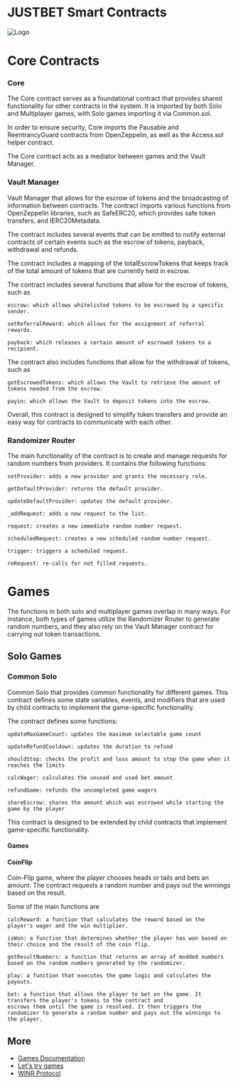
# JUSTBET Smart Contracts




![Logo](https://www.gitbook.com/cdn-cgi/image/width=40,dpr=2,height=40,fit=contain,format=auto/https%3A%2F%2F4219139108-files.gitbook.io%2F~%2Ffiles%2Fv0%2Fb%2Fgitbook-x-prod.appspot.com%2Fo%2Fspaces%252FI2YAbOppW8IDGc3JCLjA%252Ficon%252F5W3X7fZ7VRgo4LaNcKCt%252Faa.jpg%3Falt%3Dmedia%26token%3D0ebba770-a2f2-4475-9c08-a8287da51351)

# Core Contracts

### Core
The Core contract serves as a foundational contract that provides shared functionality for other contracts in the system. It is imported by both Solo and Multiplayer games, with Solo games importing it via Common.sol.

In order to ensure security, Core imports the Pausable and ReentrancyGuard contracts from OpenZeppelin, as well as the Access.sol helper contract.

The Core contract acts as a mediator between games and the Vault Manager.

### Vault Manager
Vault Manager that allows for the escrow of tokens and the broadcasting of information between contracts. The contract imports various functions from OpenZeppelin libraries, such as SafeERC20, which provides safe token transfers, and IERC20Metadata.

The contract includes several events that can be emitted to notify external contracts of certain events such as the escrow of tokens, payback, withdrawal and refunds.

The contract includes a mapping of the totalEscrowTokens that keeps track of the total amount of tokens that are currently held in escrow.

The contract includes several functions that allow for the escrow of tokens, such as

    escrow: which allows whitelisted tokens to be escrowed by a specific sender.

    setReferralReward: which allows for the assignment of referral rewards.

    payback: which releases a certain amount of escrowed tokens to a recipient.

The contract also includes functions that allow for the withdrawal of tokens, such as 

    getEscrowedTokens: which allows the Vault to retrieve the amount of tokens needed from the escrow.

    payin: which allows the Vault to deposit tokens into the escrow.

Overall, this contract is designed to simplify token transfers and provide an easy way for contracts to communicate with each other.

### Randomizer Router

The main functionality of the contract is to create and manage requests for random numbers from providers. It contains the following functions:

    setProvider: adds a new provider and grants the necessary role.

    getDefaultProvider: returns the default provider.

    updateDefaultProvider: updates the default provider.

    _addRequest: adds a new request to the list.

    request: creates a new immediate random number request.

    scheduledRequest: creates a new scheduled random number request.

    trigger: triggers a scheduled request.

    reRequest: re-calls for not filled requests.

# Games

The functions in both solo and multiplayer games overlap in many ways. For instance, both types of games utilize the Randomizer Router to generate random numbers, and they also rely on the Vault Manager contract for carrying out token transactions.


## Solo Games

### Common Solo
 Common Solo that provides common functionality for different games. This contract defines some state variables, events, and modifiers that are used by child contracts to implement the game-specific functionality.

The contract defines some functions:

    updateMaxGameCount: updates the maximum selectable game count

    updateRefundCooldown: updates the duration to refund

    shouldStop: checks the profit and loss amount to stop the game when it reaches the limits

    calcWager: calculates the unused and used bet amount

    refundGame: refunds the uncompleted game wagers

    shareEscrow: shares the amount which was escrowed while starting the game by the player

This contract is designed to be extended by child contracts that implement game-specific functionality.

#### Games
#### CoinFlip
Coin-Flip game, where the player chooses heads or tails and bets an amount. The contract requests a random number and pays out the winnings based on the result.

Some of the main functions are

    calcReward: a function that calculates the reward based on the player's wager and the win multiplier.

    isWon: a function that determines whether the player has won based on their choice and the result of the coin flip.

    getResultNumbers: a function that returns an array of modded numbers based on the random numbers generated by the randomizer.

    play: a function that executes the game logic and calculates the payouts.

    bet: a function that allows the player to bet on the game. It transfers the player's tokens to the contract and 
    escrows them until the game is resolved. It then triggers the randomizer to generate a random number and pays out the winnings to the player.

## More

 - [Games Documentation](https://docs.just.bet/justbet/betting/games)
 - [Let's try games](https://beta.just.bet)
 - [WINR Protocol](https://docs.winr.games/)